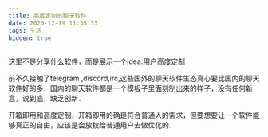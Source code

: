 ```yaml
---
title: 高度定制的聊天软件
date: 2020-12-19 11:35:33
tags: 生活
hidden: true
---
```


这里不是分享什么软件，而是展示一个idea:用户高度定制

前不久接触了telegram ,discord,irc,这些国外的聊天软件生态真心要比国内的聊天软件好的多．国内的聊天软件都是一个模板子里面刻制出来的样子，没有任何新意，说到底，缺乏创新．

开箱即用和高度定制，开箱即用的确是符合普通人的需求，但要想要让一个软件能够真正的自由，应该是会放权给普通用户去做优化的.





